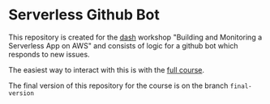 # Serverless Github Bot

This repository is created for the [dash](https://www.dashcon.io) workshop "Building and Monitoring a Serverless App on AWS" and consists of logic for a github bot which responds to new issues.

The easiest way to interact with this is with the [full course](https://learn.datadoghq.com/courses/dash-workshop-building-and-monitoring-a-serverless-app-on-aws).

The final version of this repository for the course is on the branch `final-version`
